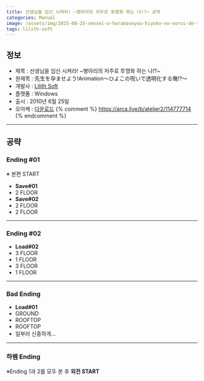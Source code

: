 ```yaml
---
title: 선생님을 임신 시켜라! ~병아리의 저주로 투명화 하는 나!?~ 공략
categories: Manual
image: /assets/img/2025-08-25-sensei-o-haramaseyou-hiyoko-no-noroi-de-toumeika-suru-ore-1.jpg
tags: lilith-soft
---
```


## 정보

* 제목 : 선생님을 임신 시켜라! ~병아리의 저주로 투명화 하는 나!?~ 
* 원제목 : 先生を孕ませよう!Animation～ひよこの呪いで透明化する俺!?～
* 개발사 : [Lilith Soft](/tags/lilith-soft)
* 플랫폼 : Windows
* 출시 : 2010년 6월 25일
* 오마케 : [다운로드](/assets/omake/sensei-o-haramaseyou-hiyoko-no-noroi-de-toumeika-suru-ore.zip)
{% comment %}
https://arca.live/b/atelier2/114777714
{% endcomment %}

---

## 공략

### Ending #01

※ 본편 START  
* **Save#01**
* 2 FLOOR
* **Save#02**
* 2 FLOOR
* 2 FLOOR

---

### Ending #02

* **Load#02**
* 3 FLOOR
* 1 FLOOR
* 3 FLOOR
* 1 FLOOR

---

### Bad Ending

* **Load#01**
* GROUND
* ROOFTOP
* ROOFTOP
* 일부러 신중하게...

---

### 하렘 Ending

※Ending 1과 2를 모두 본 후 **외전 START**  
